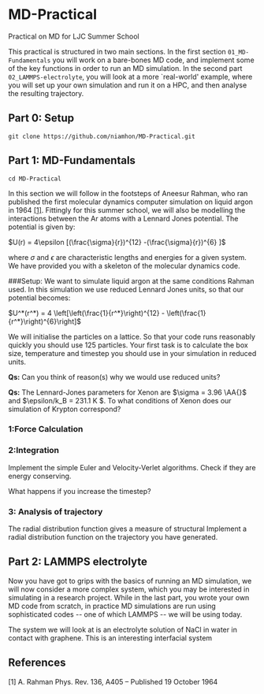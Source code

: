 # MD-Practical
Practical on MD for LJC Summer School

This practical is structured in two main sections. In the first section ```01_MD-Fundamentals``` you will work on a bare-bones MD code, and implement some of the key functions in order to run an MD simulation. In the second part ```02_LAMMPS-electrolyte```, you will look at a more `real-world' example, where you will set up your own simulation and run it on a HPC, and then analyse the resulting trajectory.

## Part 0: Setup
```git clone https://github.com/niamhon/MD-Practical.git ```

## Part 1: MD-Fundamentals

```cd MD-Practical```


In this section we will follow in the footsteps of Aneesur Rahman, who ran published the first molecular dynamics computer simulation on liquid argon in 1964 [[1]](#1). Fittingly for this summer school, we will also be modelling the interactions between the Ar atoms with a Lennard Jones potential. The potential is given by:

$U(r) = 4\epsilon [(\frac{\sigma}{r})^{12} -(\frac{\sigma}{r})^{6} ]$

where $\sigma$ and $\epsilon$ are characteristic lengths and energies for a given system.
We have provided you with a skeleton of the molecular dynamics code.

###Setup:
We want to simulate liquid argon at the same conditions Rahman used.
In this simulation we use reduced Lennard Jones units, so that our potential becomes:

$U^*(r^*) = 4 \left[\left(\frac{1}{r^*}\right)^{12} - \left(\frac{1}{r^*}\right)^{6}\right]$

We will initialise the particles on a lattice.
So that your code runs reasonably quickly you should use 125 particles. Your first task is to calculate the box size, temperature and timestep you should use in your simulation in reduced units.

**Qs:** Can you think of reason(s) why we would use reduced units?

**Qs:** The Lennard-Jones parameters for Xenon are $\sigma = 3.96 \AA{}$ and $\epsilon/k_B = 231.1 K $. To what conditions of Xenon does our simulation of Krypton correspond?

### 1:Force Calculation 

### 2:Integration
Implement the simple Euler and Velocity-Verlet algorithms. Check if they are energy conserving.

What happens if you increase the timestep?

### 3: Analysis of trajectory
The radial distribution function gives a measure of structural 
Implement a radial distribution function on the trajectory you have generated.

## Part 2: LAMMPS electrolyte
Now you have got to grips with the basics of running an MD simulation, we will now consider a more complex system, which you may be interested in simulating in a research project. While in the last part, you wrote your own MD code from scratch, in practice MD simulations are run using sophisticated codes -- one of which LAMMPS -- we will be using today.

The system we will look at is an electrolyte solution of NaCl in water in contact with graphene. This is an interesting interfacial system

## References
<a id="1">[1]</a> 
A. Rahman
Phys. Rev. 136, A405 – Published 19 October 1964
